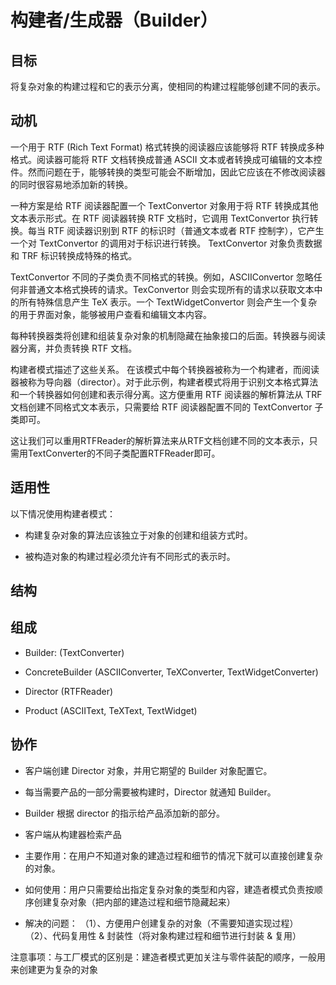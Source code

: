 # 构建者/生成器（Builder）

## 目标

将复杂对象的构建过程和它的表示分离，使相同的构建过程能够创建不同的表示。

## 动机

一个用于 RTF (Rich Text Format) 格式转换的阅读器应该能够将 RTF 转换成多种格式。阅读器可能将 RTF 文档转换成普通 ASCII 文本或者转换成可编辑的文本控件。然而问题在于，能够转换的类型可能会不断增加，因此它应该在不修改阅读器的同时很容易地添加新的转换。

一种方案是给 RTF 阅读器配置一个 TextConvertor 对象用于将 RTF 转换成其他文本表示形式。在 RTF 阅读器转换 RTF 文档时，它调用 TextConvertor 执行转换。每当 RTF 阅读器识别到 RTF 的标识时（普通文本或者 RTF 控制字），它产生一个对 TextConvertor 的调用对于标识进行转换。 TextConvertor 对象负责数据和 TRF 标识转换成特殊的格式。

TextConvertor 不同的子类负责不同格式的转换。例如，ASCIIConvertor 忽略任何非普通文本格式换砖的请求。TexConvertor 则会实现所有的请求以获取文本中的所有特殊信息产生 TeX 表示。一个 TextWidgetConvertor 则会产生一个复杂的用于界面对象，能够被用户查看和编辑文本内容。


每种转换器类将创建和组装复杂对象的机制隐藏在抽象接口的后面。转换器与阅读器分离，并负责转换 RTF 文档。

构建者模式描述了这些关系。 在该模式中每个转换器被称为一个构建者，而阅读器被称为导向器（director）。对于此示例，构建者模式将用于识别文本格式算法和一个转换器如何创建和表示得分离。这方便重用 RTF 阅读器的解析算法从 TRF 文档创建不同格式文本表示，只需要给 RTF 阅读器配置不同的 TextConvertor 子类即可。

这让我们可以重用RTFReader的解析算法来从RTF文档创建不同的文本表示，只需用TextConverter的不同子类配置RTFReader即可。

## 适用性

以下情况使用构建者模式：

- 构建复杂对象的算法应该独立于对象的创建和组装方式时。

- 被构造对象的构建过程必须允许有不同形式的表示时。

## 结构


## 组成

- Builder: (TextConverter)

- ConcreteBuilder (ASCIIConverter, TeXConverter, TextWidgetConverter) 

- Director (RTFReader) 

- Product (ASCIIText, TeXText, TextWidget)

## 协作

- 客户端创建 Director 对象，并用它期望的 Builder 对象配置它。

- 每当需要产品的一部分需要被构建时，Director 就通知 Builder。

- Builder 根据 director 的指示给产品添加新的部分。

- 客户端从构建器检索产品


- 主要作用：在用户不知道对象的建造过程和细节的情况下就可以直接创建复杂的对象。

- 如何使用：用户只需要给出指定复杂对象的类型和内容，建造者模式负责按顺序创建复杂对象（把内部的建造过程和细节隐藏起来）

- 解决的问题：
（1）、方便用户创建复杂的对象（不需要知道实现过程）
（2）、代码复用性 & 封装性（将对象构建过程和细节进行封装 & 复用）

注意事项：与工厂模式的区别是：建造者模式更加关注与零件装配的顺序，一般用来创建更为复杂的对象



